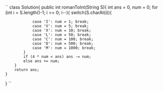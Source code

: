 ``
class Solution{ 
    public int romanToInt(String S){ 
        int ans = 0, num = 0;
        for (int i = S.length()-1; i >= 0; i--){
            switch(S.charAt(i)){ 
            
                case 'I': num = 1; break;
                case 'V': num = 5; break;
                case 'X': num = 10; break;
                case 'L': num = 50; break;
                case 'C': num = 100; break;
                case 'D': num = 500; break;
                case 'M': num = 1000; break;
            }
            if (4 * num < ans) ans -= num;
            else ans += num;
        }
        return ans;
    }
}
``